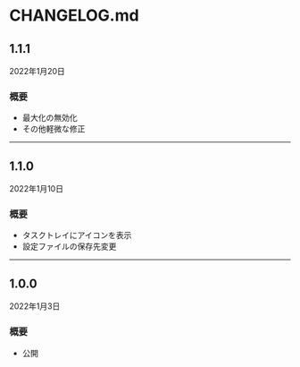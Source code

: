 ﻿# CHANGELOG.md

## 1.1.1

2022年1月20日

### 概要

- 最大化の無効化
- その他軽微な修正

---

## 1.1.0

2022年1月10日

### 概要

- タスクトレイにアイコンを表示
- 設定ファイルの保存先変更

---

## 1.0.0

2022年1月3日

### 概要

- 公開

